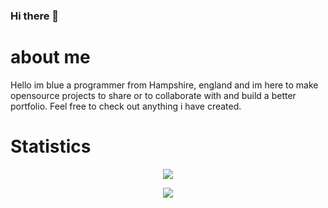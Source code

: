 ### Hi there 👋


# about me
Hello im blue a programmer from Hampshire, england and im here to make opensource projects to share or to collaborate with and build a better portfolio.
Feel free to check out anything i have created.

# Statistics 
<p align="center">

<img align="center" src="https://github-readme-stats.vercel.app/api?username=bluethefoxofficial&show_icons=true&theme=tokyonight" />

<div></div>
<p align="center">
<img align="center" src="https://github-readme-stats.vercel.app/api/top-langs/?username=bluethefoxofficial&langs_count=10&theme=tokyonight" />
</p>
</p>
<br clear="center"/>


